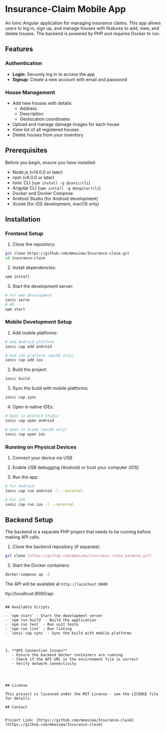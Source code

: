 # Insurance-Claim Mobile App

An Ionic Angular application for managing insurance claims. This app allows users to log in, sign up, and manage houses with features to add, view, and delete houses. The backend is powered by PHP and requires Docker to run.

## Features

### Authentication
- **Login:** Securely log in to access the app
- **Signup:** Create a new account with email and password

### House Management
- Add new houses with details:
  - Address
  - Description
  - Geolocation coordinates
- Upload and manage damage images for each house
- View list of all registered houses
- Delete houses from your inventory

## Prerequisites

Before you begin, ensure you have installed:
- Node.js (v14.0.0 or later)
- npm (v6.0.0 or later)
- Ionic CLI (`npm install -g @ionic/cli`)
- Angular CLI (`npm install -g @angular/cli`)
- Docker and Docker Compose
- Android Studio (for Android development)
- Xcode (for iOS development, macOS only)

## Installation

### Frontend Setup

1. Clone the repository:
```bash
git clone https://github.com/mmasima/Insurance-claim.git
cd insurance-claim
```

2. Install dependencies:
```bash
npm install
```

3. Start the development server:
```bash
# For web development
ionic serve
# OR
npm start
```

### Mobile Development Setup

1. Add mobile platforms:
```bash
# Add Android platform
ionic cap add android

# Add iOS platform (macOS only)
ionic cap add ios
```

2. Build the project:
```bash
ionic build
```

3. Sync the build with mobile platforms:
```bash
ionic cap sync
```

4. Open in native IDEs:
```bash
# Open in Android Studio
ionic cap open android

# Open in Xcode (macOS only)
ionic cap open ios
```

### Running on Physical Devices

1. Connect your device via USB

2. Enable USB debugging (Android) or trust your computer (iOS)

3. Run the app:
```bash
# For Android
ionic cap run android -l --external

# For iOS
ionic cap run ios -l --external
```

## Backend Setup

The backend is a separate PHP project that needs to be running before making API calls.

1. Clone the backend repository (if separate):
```bash
git clone [https://github.com/mmasima/insurance_claim_backend.git]
```

2. Start the Docker containers:
```bash
docker-compose up -d
```

The API will be available at `http://localhost:8080`

ttp://localhost:8080/api
```

## Available Scripts

- `npm start` - Start the development server
- `npm run build` - Build the application
- `npm run test` - Run unit tests
- `npm run lint` - Run linting
- `ionic cap sync` - Sync the build with mobile platforms



1. **API Connection Issues**
   - Ensure the backend Docker containers are running
   - Check if the API URL in the environment file is correct
   - Verify network connectivity




## License

This project is licensed under the MIT License - see the LICENSE file for details

## Contact


Project Link: [https://github.com/mmasima/Insurance-claim](https://github.com/mmasima/Insurance-claim)
